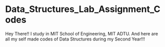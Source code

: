 # Data_Structures_Lab_Assignment_Codes
Hey There!! I study in MIT School of Engineering, MIT ADTU. And here are all my self made codes of Data Structures during my Second Year!!!
